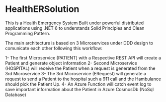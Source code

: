 # HealthERSolution
This is a Health Emergency System Built under powerful distributed applications using .NET 6 to understands Solid Principles and Clean Programming Pattern.

The main architecture is based on 3 Microservices under DDD design to comunicate each other following this workflow:

1- The first Microservice (PATIENT) with a Respective REST API will create a Patient and generate object information
2- Second Microservice (HOSPITAL) will receive the Patient when a request is generated from the 3rd Microservice
3- The 3rd Microservice (ERequest) will generate a request to send a Patient to the hospital such a 911 call and the Hambulance should pick the Patient Up.
4- An Azure Function will catch event log to save important information about the Patient in Azure CosmosDb (NoSql Database)
